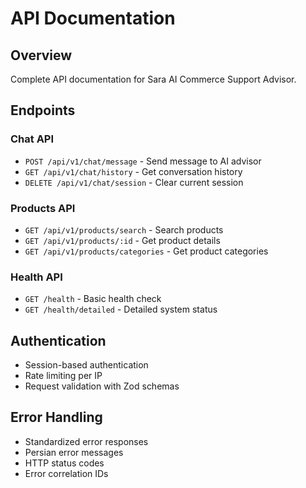 # API Documentation

## Overview
Complete API documentation for Sara AI Commerce Support Advisor.

## Endpoints

### Chat API
- `POST /api/v1/chat/message` - Send message to AI advisor
- `GET /api/v1/chat/history` - Get conversation history
- `DELETE /api/v1/chat/session` - Clear current session

### Products API
- `GET /api/v1/products/search` - Search products
- `GET /api/v1/products/:id` - Get product details
- `GET /api/v1/products/categories` - Get product categories

### Health API
- `GET /health` - Basic health check
- `GET /health/detailed` - Detailed system status

## Authentication
- Session-based authentication
- Rate limiting per IP
- Request validation with Zod schemas

## Error Handling
- Standardized error responses
- Persian error messages
- HTTP status codes
- Error correlation IDs
